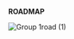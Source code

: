 **ROADMAP**

![Group 1road (1)](https://github.com/user-attachments/assets/8e0e9c24-e29d-47d7-90e2-7d2ddf771fa1)
